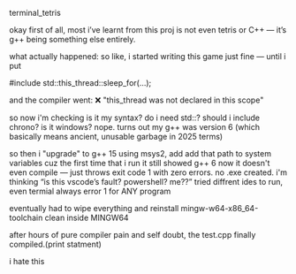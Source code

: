 terminal_tetris

okay first of all, most i’ve learnt from this proj is not even tetris or C++ — it’s g++ being something else entirely.

what actually happened: so like, i started writing this game just fine — until i put

#include std::this_thread::sleep_for(...);

and the compiler went: ❌ "this_thread was not declared in this scope"

so now i'm checking is it my syntax? do i need std::? should i include chrono? is it windows? nope. turns out my g++ was version 6 (which basically means ancient, unusable garbage in 2025 terms)

so then i "upgrade" to g++ 15 using msys2, add add that path to system variables cuz the first time that i run it still showed g++ 6 now it doesn't even compile — just throws exit code 1 with zero errors. no .exe created. i'm thinking “is this vscode’s fault? powershell? me??” tried diffrent ides to run, even termial always error 1 for ANY program

eventually had to wipe everything and reinstall mingw-w64-x86_64-toolchain clean inside MINGW64

after hours of pure compiler pain and self doubt, the test.cpp finally compiled.(print statment)

i hate this
